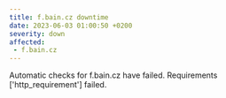 ```yaml
---
title: f.bain.cz downtime
date: 2023-06-03 01:00:50 +0200
severity: down
affected:
 - f.bain.cz
---
```

Automatic checks for f.bain.cz have failed. Requirements ['http_requirement'] failed.
